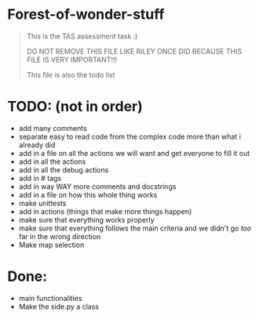 # Forest-of-wonder-stuff
> This is the TAS assessment task :)
> 
> DO NOT REMOVE THIS FILE LIKE RILEY ONCE DID BECAUSE THIS FILE IS VERY IMPORTANT!!!
> 
> This file is also the todo list

# TODO: (not in order)
 - add many comments
 - separate easy to read code from the complex code more than what i already did
 - add in a file on all the actions we will want and get everyone to fill it out
 - add in all the actions
 - add in all the debug actions
 - add in # tags
 - add in way WAY more comments and docstrings
 - add in a file on how this whole thing works
 - make unittests
 - add in actions (things that make more things happen)
 - make sure that everything works properly
 - make sure that everything follows the main criteria and we didn't go *too* far in the wrong direction 
 - Make map selection

# Done:
 - main functionalities
 - Make the side.py a class